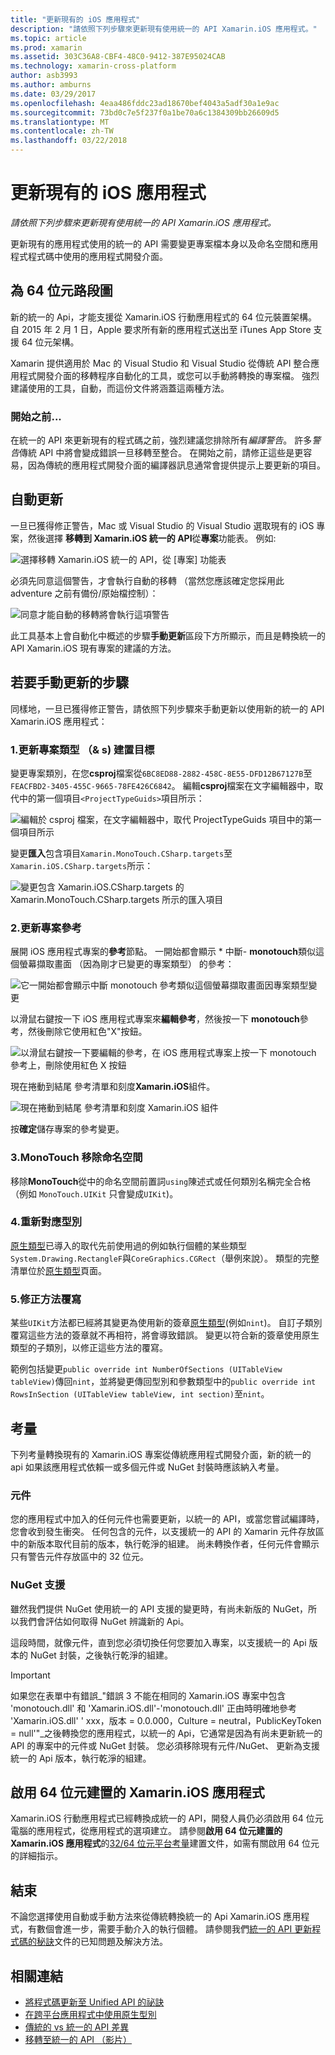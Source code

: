 ```yaml
---
title: "更新現有的 iOS 應用程式"
description: "請依照下列步驟來更新現有使用統一的 API Xamarin.iOS 應用程式。"
ms.topic: article
ms.prod: xamarin
ms.assetid: 303C36A8-CBF4-48C0-9412-387E95024CAB
ms.technology: xamarin-cross-platform
author: asb3993
ms.author: amburns
ms.date: 03/29/2017
ms.openlocfilehash: 4eaa486fddc23ad18670bef4043a5adf30a1e9ac
ms.sourcegitcommit: 73bd0c7e5f237f0a1be70a6c1384309bb26609d5
ms.translationtype: MT
ms.contentlocale: zh-TW
ms.lasthandoff: 03/22/2018
---
```

# <a name="updating-existing-ios-apps"></a>更新現有的 iOS 應用程式

_請依照下列步驟來更新現有使用統一的 API Xamarin.iOS 應用程式。_

更新現有的應用程式使用的統一的 API 需要變更專案檔本身以及命名空間和應用程式程式碼中使用的應用程式開發介面。

## <a name="the-road-to-64-bits"></a>為 64 位元路段圖

新的統一的 Api，才能支援從 Xamarin.iOS 行動應用程式的 64 位元裝置架構。 自 2015 年 2 月 1 日，Apple 要求所有新的應用程式送出至 iTunes App Store 支援 64 位元架構。

Xamarin 提供適用於 Mac 的 Visual Studio 和 Visual Studio 從傳統 API 整合應用程式開發介面的移轉程序自動化的工具，或您可以手動將轉換的專案檔。 強烈建議使用的工具，自動，而這份文件將涵蓋這兩種方法。

### <a name="before-you-start"></a>開始之前...

在統一的 API 來更新現有的程式碼之前，強烈建議您排除所有*編譯警告*。 許多*警告*傳統 API 中將會變成錯誤一旦移轉至整合。 在開始之前，請修正這些是更容易，因為傳統的應用程式開發介面的編譯器訊息通常會提供提示上要更新的項目。

## <a name="automated-updating"></a>自動更新

一旦已獲得修正警告，Mac 或 Visual Studio 的 Visual Studio 選取現有的 iOS 專案，然後選擇 **移轉到 Xamarin.iOS 統一的 API**從**專案**功能表。 例如: 

![](updating-ios-apps-images/beta-tool1.png "選擇移轉 Xamarin.iOS 統一的 API，從 [專案] 功能表")

必須先同意這個警告，才會執行自動的移轉 （當然您應該確定您採用此 adventure 之前有備份/原始檔控制）：

![](updating-ios-apps-images/beta-tool2.png "同意才能自動的移轉將會執行這項警告")

此工具基本上會自動化中概述的步驟**手動更新**區段下方所顯示，而且是轉換統一的 API Xamarin.iOS 現有專案的建議的方法。

## <a name="steps-to-update-manually"></a>若要手動更新的步驟

同樣地，一旦已獲得修正警告，請依照下列步驟來手動更新以使用新的統一的 API Xamarin.iOS 應用程式：

### <a name="1-update-project-type--build-target"></a>1.更新專案類型 （& s) 建置目標

變更專案類別，在您**csproj**檔案從`6BC8ED88-2882-458C-8E55-DFD12B67127B`至`FEACFBD2-3405-455C-9665-78FE426C6842`。 編輯**csproj**檔案在文字編輯器中，取代中的第一個項目`<ProjectTypeGuids>`項目所示：

![](updating-ios-apps-images/csproj.png "編輯於 csproj 檔案，在文字編輯器中，取代 ProjectTypeGuids 項目中的第一個項目所示")

變更**匯入**包含項目`Xamarin.MonoTouch.CSharp.targets`至`Xamarin.iOS.CSharp.targets`所示：

![](updating-ios-apps-images/csproj2.png "變更包含 Xamarin.iOS.CSharp.targets 的 Xamarin.MonoTouch.CSharp.targets 所示的匯入項目")

### <a name="2-update-project-references"></a>2.更新專案參考

展開 iOS 應用程式專案的**參考**節點。 一開始都會顯示 * 中斷- **monotouch**類似這個螢幕擷取畫面 （因為剛才已變更的專案類型） 的參考：

![](updating-ios-apps-images/references.png "它一開始都會顯示中斷 monotouch 參考類似這個螢幕擷取畫面因專案類型變更")

以滑鼠右鍵按一下 iOS 應用程式專案來**編輯參考**，然後按一下  **monotouch**參考，然後刪除它使用紅色"X"按鈕。

![](updating-ios-apps-images/references-delete-monotouch-sml.png "以滑鼠右鍵按一下要編輯的參考，在 iOS 應用程式專案上按一下 monotouch 參考上，刪除使用紅色 X 按鈕")

現在捲動到結尾 參考清單和刻度**Xamarin.iOS**組件。

![](updating-ios-apps-images/references-add-xamarinios-sml.png "現在捲動到結尾 參考清單和刻度 Xamarin.iOS 組件")

按**確定**儲存專案的參考變更。

### <a name="3-remove-monotouch-from-namespaces"></a>3.MonoTouch 移除命名空間

移除**MonoTouch**從中的命名空間前置詞`using`陳述式或任何類別名稱完全合格 （例如 `MonoTouch.UIKit` 只會變成`UIKit`)。

### <a name="4-remap-types"></a>4.重新對應型別

[原生類型](~/cross-platform/macios/nativetypes.md)已導入的取代先前使用過的例如執行個體的某些類型`System.Drawing.RectangleF`與`CoreGraphics.CGRect`（舉例來說）。 類型的完整清單位於[原生類型](~/cross-platform/macios/nativetypes.md)頁面。

### <a name="5-fix-method-overrides"></a>5.修正方法覆寫

某些`UIKit`方法都已經將其變更為使用新的簽章[原生類型](~/cross-platform/macios/nativetypes.md)(例如`nint`)。 自訂子類別覆寫這些方法的簽章就不再相符，將會導致錯誤。 變更以符合新的簽章使用原生類型的子類別，以修正這些方法的覆寫。

範例包括變更`public override int NumberOfSections (UITableView tableView)`傳回`nint`，並將變更傳回型別和參數類型中的`public override int RowsInSection (UITableView tableView, int section)`至`nint`。

## <a name="considerations"></a>考量

下列考量轉換現有的 Xamarin.iOS 專案從傳統應用程式開發介面，新的統一的 api 如果該應用程式依賴一或多個元件或 NuGet 封裝時應該納入考量。

### <a name="components"></a>元件

您的應用程式中加入的任何元件也需要更新，以統一的 API，或當您嘗試編譯時，您會收到發生衝突。 任何包含的元件，以支援統一的 API 的 Xamarin 元件存放區中的新版本取代目前的版本，執行乾淨的組建。 尚未轉換作者，任何元件會顯示只有警告元件存放區中的 32 位元。

### <a name="nuget-support"></a>NuGet 支援

雖然我們提供 NuGet 使用統一的 API 支援的變更時，有尚未新版的 NuGet，所以我們會評估如何取得 NuGet 辨識新的 Api。

這段時間，就像元件，直到您必須切換任何您要加入專案，以支援統一的 Api 版本的 NuGet 封裝，之後執行乾淨的組建。

> [!IMPORTANT]
> 如果您在表單中有錯誤_"錯誤 3 不能在相同的 Xamarin.iOS 專案中包含 'monotouch.dll' 和 'Xamarin.iOS.dll'-'monotouch.dll' 正由時明確地參考 'Xamarin.iOS.dll' ' xxx，版本 = 0.0.000，Culture = neutral，PublicKeyToken = null'"_之後轉換您的應用程式，以統一的 Api，它通常是因為有尚未更新統一的 API 的專案中的元件或 NuGet 封裝。 您必須移除現有元件/NuGet、 更新為支援統一的 Api 版本，執行乾淨的組建。

## <a name="enabling-64-bit-builds-of-xamarinios-apps"></a>啟用 64 位元建置的 Xamarin.iOS 應用程式

Xamarin.iOS 行動應用程式已經轉換成統一的 API，開發人員仍必須啟用 64 位元電腦的應用程式，從應用程式的選項建立。 請參閱**啟用 64 位元建置的 Xamarin.iOS 應用程式**的[32/64 位元平台考量](~/cross-platform/macios/32-and-64/index.md#enable-64)建置文件，如需有關啟用 64 位元的詳細指示。

## <a name="finishing-up"></a>結束

不論您選擇使用自動或手動方法來從傳統轉換統一的 Api Xamarin.iOS 應用程式，有數個會進一步，需要手動介入的執行個體。 請參閱我們[統一的 API 更新程式碼的秘訣](~/cross-platform/macios/unified/updating-tips.md)文件的已知問題及解決方法。

## <a name="related-links"></a>相關連結

- [將程式碼更新至 Unified API 的祕訣](~/cross-platform/macios/unified/updating-tips.md)
- [在跨平台應用程式中使用原生型別](~/cross-platform/macios/native-types-cross-platform.md)
- [傳統的 vs 統一的 API 差異](https://developer.xamarin.com/releases/ios/api_changes/classic-vs-unified-8.6.0/)
- [移轉至統一的 API （影片）](http://university.xamarin.com/lightninglectures/migrating-to-the-unified-api)
